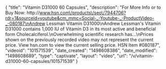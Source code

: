 {
    "title": "Vitamin D31000  60 Capsules",
    "description": "For More Info or to Buy Now: http:\/\/www.hsn.com\/products\/seo\/7944706?rdr=1&sourceid=youtube&cm_mmc=Social-_-Youtube-_-ProductVideo-_-080187\nAndrew Lessman Vitamin D31000\nAndrew Lessman's Vitamin D31000 contains 1,000 IU of Vitamin D3 in its most active and beneficial form  Cholecalciferol.\nOverwhelming scientific research has...\nPrices shown on the previously recorded video may not represent the current price.  View hsn.com to view the current selling price. HSN Item #080187",
    "videoid": "101571539",
    "date_created": "1498608386",
    "date_modified": "1498608689",
    "type": "captivate",
    "layout": "video",
    "url": "\/v\/vitamin-d31000-60-capsules\/101571539"
}